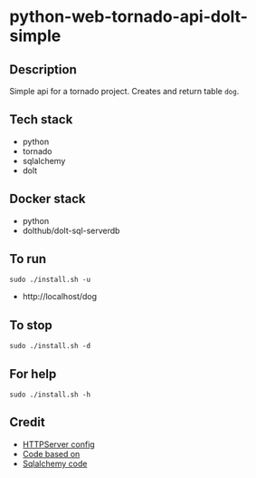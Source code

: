 # python-web-tornado-api-dolt-simple

## Description
Simple api for a tornado project.
Creates and return table `dog`.

## Tech stack
- python
- tornado
- sqlalchemy
- dolt

## Docker stack
- python
- dolthub/dolt-sql-serverdb

## To run
`sudo ./install.sh -u`
- http://localhost/dog

## To stop
`sudo ./install.sh -d`

## For help
`sudo ./install.sh -h`

## Credit
- [HTTPServer config](https://phrase.com/blog/posts/tornado-web-framework-i18n/)
- [Code based on](https://www.tornadoweb.org/en/stable/)
- [Sqlalchemy code](https://medium.com/swlh/tornado-and-sqlalchemy-847eecbc0445)
